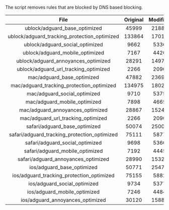 The script removes rules that are blocked by DNS based blocking.


| File | Original | Modified |
|:----:|:-----:|:-----:|
| ublock/adguard_base_optimized | 45999 | 21886 |
| ublock/adguard_tracking_protection_optimized | 133864 | 17013 |
| ublock/adguard_social_optimized | 9662 | 5336 |
| ublock/adguard_mobile_optimized | 7167 | 4420 |
| ublock/adguard_annoyances_optimized | 28291 | 14973 |
| ublock/adguard_url_tracking_optimized | 2266 | 2090 |
| mac/adguard_base_optimized | 47882 | 23690 |
| mac/adguard_tracking_protection_optimized | 134975 | 18027 |
| mac/adguard_social_optimized | 9710 | 5375 |
| mac/adguard_mobile_optimized | 7898 | 4665 |
| mac/adguard_annoyances_optimized | 28867 | 15249 |
| mac/adguard_url_tracking_optimized | 2266 | 2090 |
| safari/adguard_base_optimized | 50074 | 25005 |
| safari/adguard_tracking_protection_optimized | 75111 | 5877 |
| safari/adguard_social_optimized | 9698 | 5360 |
| safari/adguard_mobile_optimized | 7192 | 4445 |
| safari/adguard_annoyances_optimized | 28990 | 15322 |
| ios/adguard_base_optimized | 50771 | 25470 |
| ios/adguard_tracking_protection_optimized | 75155 | 5882 |
| ios/adguard_social_optimized | 9734 | 5377 |
| ios/adguard_mobile_optimized | 7246 | 4484 |
| ios/adguard_annoyances_optimized | 30120 | 15882 |